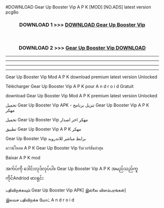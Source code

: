 #DOWNLOAD Gear Up Booster Vip  A P K [MOD] [NO.ADS] latest version pcg8o



<div align="center">

<h3>DOWNLOAD 1 >>> <a href="https://teeasianyam.web.app?sq=Gear Up Booster Vip ">DOWNLOAD Gear Up Booster Vip  </a></h3><br>

<h3>DOWNLOAD 2 >>> <a href="https://teeasianyam.web.app?sq=Gear Up Booster Vip  ">Gear Up Booster Vip   DOWNLOAD </a></h3>

</div>


----------------------------------------------------------

----------------------------------------------------------

----------------------------------------------------------

----------------------------------------------------------


Gear Up Booster Vip   Mod A P K download premium latest version Unlocked

Télécharger Gear Up Booster Vip   A P K pour A n d r o i d Gratuit

download Gear Up Booster Vip   Mod A P K premium latest version Unlocked

تحميل Gear Up Booster Vip   APK - تنزيل برنامج Gear Up Booster Vip   A P K مهكر

تحميل Gear Up Booster Vip   مهكر اخر اصدار

تطبيق Gear Up Booster Vip   A P K مهكر

Gear Up Booster Vip   برابط مباشر للاندرويد

ดาวน์โหลด A P K Gear Up Booster Vip   รับเวอร์ชันล่าสุด

Baixar A P K mod

အက်ပ်ကို ဒေါင်းလုဒ်လုပ်ပါ။ Gear Up Booster Vip   A P K အမည်သည်ကူကိုင်Andriod ဗားရှင်း

பதிவிறக்கவும் Gear Up Booster Vip   APK[ இல்லை விளம்பரங்கள்] 
 
இலவச பதிவிறக்க மோட் A n d r o i d



